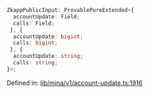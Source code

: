 ```ts
ZkappPublicInput: ProvablePureExtended<{
  accountUpdate: Field;
  calls: Field;
 }, {
  accountUpdate: bigint;
  calls: bigint;
 }, {
  accountUpdate: string;
  calls: string;
}>;
```

Defined in: [lib/mina/v1/account-update.ts:1916](https://github.com/o1-labs/o1js/blob/89b7d1522af805d6d4c45a96d7a9cbc29a457aec/src/lib/mina/v1/account-update.ts#L1916)
